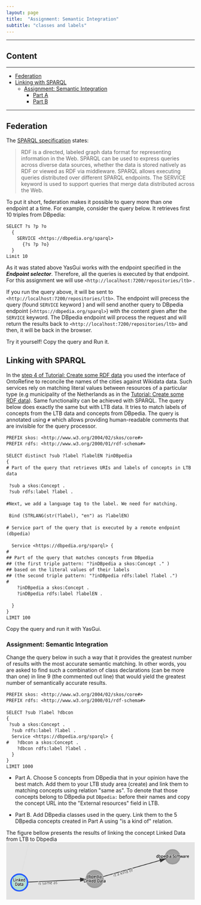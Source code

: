 ```yaml
---
layout: page
title:  "Assignment: Semantic Integration"
subtitle: "classes and labels"
---
```


---------------

## Content
---

- [Federation](#fed)
- [Linking with SPARQL](#recon)
  - [Assignment: Semantic Integration](#ass1)
    - [Part A](#partA)
    - [Part B](#partB)

--------------
## Federation <a name="fed"></a>

The [SPARQL specification](https://www.w3.org/TR/2013/REC-sparql11-federated-query-20130321/) states:

>RDF is a directed, labeled graph data format for representing information in the Web.
>SPARQL can be used to express queries across diverse data sources, whether the data is stored
natively as RDF or viewed as RDF via middleware.
SPARQL allows executing queries distributed over different SPARQL endpoints.
The SERVICE keyword is used to support queries that merge data distributed across the Web.

To put it short, federation makes it possible to query more than one endpoint at a time.
For example, consider the query below. It retrieves first 10 triples from DBpedia:

``` sparql
SELECT ?s ?p ?o
  {
    SERVICE <https://dbpedia.org/sparql>
      {?s ?p ?o}
  }
Limit 10
```

As it was stated above YasGui works with the endpoint specified in the ***Endpoint selector***.
Therefore, all the queries is executed by that endpoint. For this assignment we will use `<http://localhost:7200/repositories/ltb>` .

If you run the query above, it will be sent to `<http://localhost:7200/repositories/ltb>`. 
The endpoint will precess the query (found `SERVICE` keyword ) and will send another query to 
DBpedia endpoint (`<https://dbpedia.org/sparql>`) with the content given after the `SERVICE` keyword. 
The DBpedia endpoint will process the request and will return the results back 
to `<http://localhost:7200/repositories/ltb>` and then, it will be back in the browser.

Try it yourself! Copy the query and Run it. 


## Linking with SPARQL <a name="recon"></a>

In the [step 4 of Tutorial: Create some RDF data](day1_2.md#step4)
you used the interface of OntoRefine to reconcile the names of the cities against Wikidata data. 
Such services rely on matching literal values between resources of a particular type (e.g municipality of 
the Netherlands as in the [Tutorial: Create some RDF data](day1_2.md)).
Same functionality can be achieved with SPARQL.
The query below does exactly the same but with LTB data. 
It tries to match labels of concepts from the LTB data and concepts from DBpedia. 
The query is annotated using `#` which allows providing human-readable comments that are 
invisible for the query processor. 

``` sparql
PREFIX skos: <http://www.w3.org/2004/02/skos/core#>
PREFIX rdfs: <http://www.w3.org/2000/01/rdf-schema#>

SELECT distinct ?sub ?label ?labelEN ?inDBpedia
{
# Part of the query that retrieves URIs and labels of concepts in LTB data
  
 ?sub a skos:Concept .
 ?sub rdfs:label ?label .
 
#Next, we add a language tag to the label. We need for matching.

 Bind (STRLANG(str(?label), "en") as ?labelEN)
 
# Service part of the query that is executed by a remote endpoint (dbpedia)
  
  Service <https://dbpedia.org/sparql> {
#    
## Part of the query that matches concepts from DBpedia 
## (the first triple pattern: "?inDBpedia a skos:Concept ." ) 
## based on the literal values of their labels 
## (the second triple pattern: "?inDBpedia rdfs:label ?label .")
#    
    ?inDBpedia a skos:Concept .
    ?inDBpedia rdfs:label ?labelEN .    
      
  }
}
LIMIT 100
```

Copy the query and run it with YasGui. 


### Assignment: Semantic Integration <a name="ass1"></a>

Change the query below in such a way that it provides the greatest number of results with the 
most accurate semantic matching. In other words, you are asked to find such a combination of class declarations (can be more than one)
in line 9 (the commented out line) that would yield the greatest number of semantically accurate results. 
 
``` sparql
PREFIX skos: <http://www.w3.org/2004/02/skos/core#>
PREFIX rdfs: <http://www.w3.org/2000/01/rdf-schema#>

SELECT ?sub ?label ?dbcon
{
 ?sub a skos:Concept .
  ?sub rdfs:label ?label .
  Service <https://dbpedia.org/sparql> {
#   ?dbcon a skos:Concept .
    ?dbcon rdfs:label ?label .
  }
}
LIMIT 1000
```

- Part A.  <a name="partA"></a> Choose 5 concepts from DBpedia that in your opinion have the best match. 
Add them to your LTB study area (create) and link them to matching concepts using relation "same as". 
To denote that those concepts belong to DBpedia put `DBpedia:` before their names and 
copy the concept URL into the "External resources" field in LTB.

- Part B.  <a name="partB"></a> Add DBpedia classes used in the query. 
Link them to the 5 DBpedia concepts created in Part A using "is a kind of" relation. 

The figure bellow presents the results of linking the concept Linked Data from LTB to Dbpedia
<img src="ltb.png" alt="Example concept from LTB">
